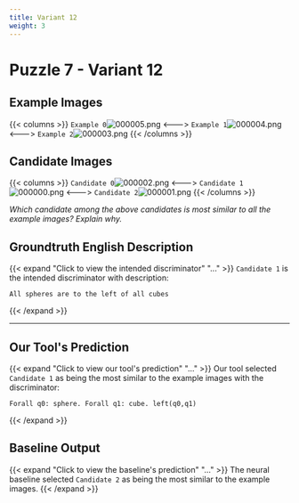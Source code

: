 ```yaml
---
title: Variant 12
weight: 3
---
```


# Puzzle 7 - Variant 12

## Example Images
{{< columns >}}
`Example 0`![000005.png](/clevr-variants/partition/fovariant-12/render/images/CLEVR_val_000005.png)
<--->
`Example 1`![000004.png](/clevr-variants/partition/fovariant-12/render/images/CLEVR_val_000004.png)
<--->
`Example 2`![000003.png](/clevr-variants/partition/fovariant-12/render/images/CLEVR_val_000003.png)
{{< /columns >}}

## Candidate Images
{{< columns >}}
`Candidate 0`![000002.png](/clevr-variants/partition/fovariant-12/render/images/CLEVR_val_000002.png)
<--->
`Candidate 1`![000000.png](/clevr-variants/partition/fovariant-12/render/images/CLEVR_val_000000.png)
<--->
`Candidate 2`![000001.png](/clevr-variants/partition/fovariant-12/render/images/CLEVR_val_000001.png)
{{< /columns >}}

*Which candidate among the above candidates is most similar to all the example images? Explain why.*

## Groundtruth English Description

{{< expand "Click to view the intended discriminator" "..." >}}
`Candidate 1` is the intended discriminator with description:
```plaintext 
All spheres are to the left of all cubes
```
{{< /expand >}}

---



## Our Tool's Prediction

{{< expand "Click to view our tool's prediction" "..." >}}
Our tool selected `Candidate 1` as being the most similar to the example images with the discriminator:
```plaintext
Forall q0: sphere. Forall q1: cube. left(q0,q1)
```
{{< /expand >}}



## Baseline Output

{{< expand "Click to view the baseline's prediction" "..." >}}
The neural baseline selected `Candidate 2` as being the most similar to the example images.
{{< /expand >}}

